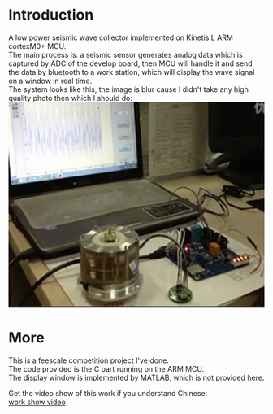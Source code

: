 # Introduction
A low power seismic wave collector implemented on Kinetis L ARM cortexM0+ MCU.  
The main process is: a seismic sensor generates analog data which is captured by ADC of the develop board, then MCU will handle it and send the data by bluetooth to a work station, which will display the wave signal on a window in real time.    
The system looks like this, the image is blur cause I didn't take any high quality photo then which I should do: 
![](https://github.com/stephenkung/seismic_wave_collector/blob/master/Capture.PNG)


# More
This is a feescale competition project I've done.   
The code provided is the C part running on the ARM MCU.      
The display window is implemented by MATLAB, which is not provided here.    

Get the video show of this work if you understand Chinese:     
[work show video](https://tv.sohu.com/v/dXMvNjMyOTk3NDIvNTgxMTg1ODkuc2h0bWw=.html)
